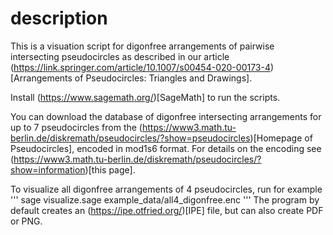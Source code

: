 # description

This is a visuation script for digonfree arrangements of pairwise intersecting pseudocircles
as described in our article (https://link.springer.com/article/10.1007/s00454-020-00173-4)[Arrangements of Pseudocircles: Triangles and Drawings].

Install (https://www.sagemath.org/)[SageMath] to run the scripts.

You can download the database of digonfree intersecting arrangements for up to 7 pseudocircles from the 
(https://www3.math.tu-berlin.de/diskremath/pseudocircles/?show=pseudocircles)[Homepage of Pseudocircles],
encoded in mod1s6 format. For details on the encoding see
(https://www3.math.tu-berlin.de/diskremath/pseudocircles/?show=information)[this page]. 

To visualize all digonfree arrangements of 4 pseudocircles, run for example
'''
sage visualize.sage example_data/all4_digonfree.enc
'''
The program by default creates an (https://ipe.otfried.org/)[IPE] file, but can also create PDF or PNG.
